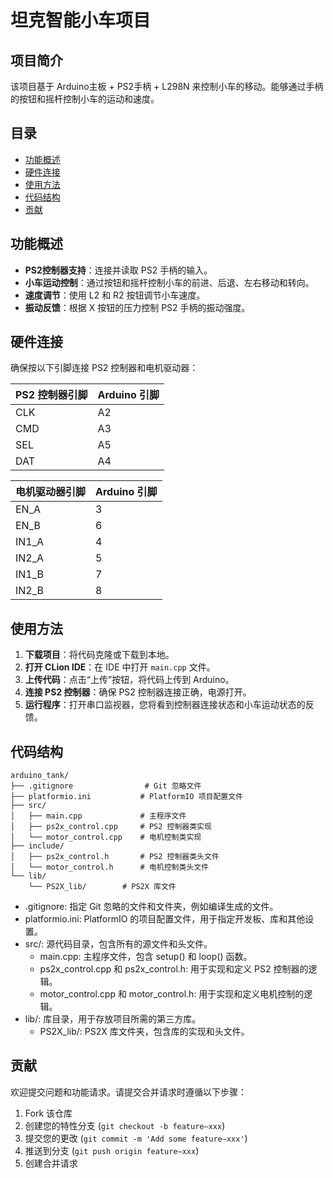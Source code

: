 # 坦克智能小车项目

## 项目简介

该项目基于 Arduino主板 + PS2手柄 + L298N 来控制小车的移动。能够通过手柄的按钮和摇杆控制小车的运动和速度。

## 目录

- [功能概述](#功能概述)
- [硬件连接](#硬件连接)
- [使用方法](#使用方法)
- [代码结构](#代码结构)
- [贡献](#贡献)

## 功能概述

- **PS2控制器支持**：连接并读取 PS2 手柄的输入。
- **小车运动控制**：通过按钮和摇杆控制小车的前进、后退、左右移动和转向。
- **速度调节**：使用 L2 和 R2 按钮调节小车速度。
- **振动反馈**：根据 X 按钮的压力控制 PS2 手柄的振动强度。

## 硬件连接

确保按以下引脚连接 PS2 控制器和电机驱动器：

| PS2 控制器引脚 | Arduino 引脚 |
|-----------|------------|
| CLK       | A2         |
| CMD       | A3         |
| SEL       | A5         |
| DAT       | A4         |

| 电机驱动器引脚 | Arduino 引脚 |
|-------|------------|
| EN_A  | 3          |
| EN_B  | 6          |
| IN1_A | 4          |
| IN2_A | 5          |
| IN1_B | 7          |
| IN2_B | 8          |

## 使用方法

1. **下载项目**：将代码克隆或下载到本地。
2. **打开 CLion IDE**：在 IDE 中打开 `main.cpp` 文件。
4. **上传代码**：点击“上传”按钮，将代码上传到 Arduino。
5. **连接 PS2 控制器**：确保 PS2 控制器连接正确，电源打开。
6. **运行程序**：打开串口监视器，您将看到控制器连接状态和小车运动状态的反馈。

## 代码结构

```
arduino_tank/
├── .gitignore                # Git 忽略文件
├── platformio.ini           # PlatformIO 项目配置文件
├── src/
│   ├── main.cpp             # 主程序文件
│   ├── ps2x_control.cpp     # PS2 控制器类实现
│   └── motor_control.cpp    # 电机控制类实现
├── include/
│   ├── ps2x_control.h       # PS2 控制器类头文件
│   └── motor_control.h      # 电机控制类头文件
└── lib/
    └── PS2X_lib/        # PS2X 库文件
```

- .gitignore: 指定 Git 忽略的文件和文件夹，例如编译生成的文件。
- platformio.ini: PlatformIO 的项目配置文件，用于指定开发板、库和其他设置。
- src/: 源代码目录，包含所有的源文件和头文件。
    - main.cpp: 主程序文件，包含 setup() 和 loop() 函数。
    - ps2x_control.cpp 和 ps2x_control.h: 用于实现和定义 PS2 控制器的逻辑。
    - motor_control.cpp 和 motor_control.h: 用于实现和定义电机控制的逻辑。
- lib/: 库目录，用于存放项目所需的第三方库。
  - PS2X_lib/: PS2X 库文件夹，包含库的实现和头文件。

## 贡献

欢迎提交问题和功能请求。请提交合并请求时遵循以下步骤：

1. Fork 该仓库
2. 创建您的特性分支 (`git checkout -b feature—xxx`)
3. 提交您的更改 (`git commit -m 'Add some feature—xxx'`)
4. 推送到分支 (`git push origin feature—xxx`)
5. 创建合并请求
